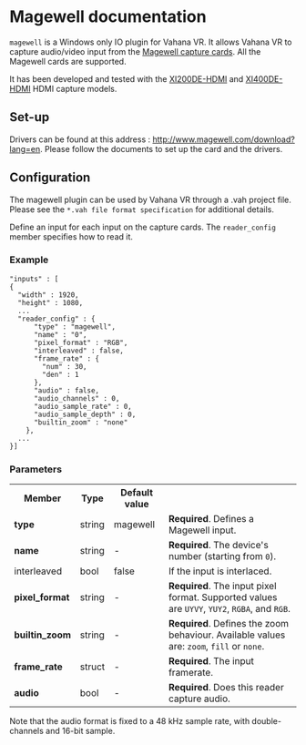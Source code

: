 # Magewell documentation

`magewell` is a Windows only IO plugin for Vahana VR. It allows Vahana VR to capture audio/video
input from the [Magewell capture cards](http://www.magewell.com/hardware?lang=en).
All the Magewell cards are supported.

It has been developed and tested with the [XI200DE-HDMI](http://www.magewell.com/hardware/hdmi-cards/xi200de-hdmi/xi200de-hdmi_features.html?lang=en)
and [XI400DE-HDMI](http://www.magewell.com/hardware/hdmi-cards/xi400de-hdmi/xi400de-hdmi_features.html?lang=en)
HDMI capture models.


## Set-up
Drivers can be found at this address : http://www.magewell.com/download?lang=en.
Please follow the documents to set up the card and the drivers.


## Configuration
The magewell plugin can be used by Vahana VR through a .vah project file. Please see
the `*.vah file format specification` for additional details.

Define an input for each input on the capture cards. The `reader_config` member specifies how to read
it.

### Example

    "inputs" : [
    {
      "width" : 1920,
      "height" : 1080,
      ...
      "reader_config" : {
          "type" : "magewell",
          "name" : "0",
          "pixel_format" : "RGB",
          "interleaved" : false,
          "frame_rate" : {
            "num" : 30,
            "den" : 1
          },
          "audio" : false,
          "audio_channels" : 0,
          "audio_sample_rate" : 0,
          "audio_sample_depth" : 0,
          "builtin_zoom" : "none"
        },
      ...
    }]

### Parameters
<table>
<tr><th>Member</th><th>Type</th><th>Default value</th><th></th></tr>
<tr><td><strong>type</strong></td><td>string</td><td>magewell</td><td><strong>Required</strong>. Defines a Magewell input.</td></tr>
<tr><td><strong>name</strong></td><td>string</td><td>-</td><td><strong>Required</strong>. The device's number (starting from <code>0</code>).</td></tr>
<tr><td>interleaved</td><td>bool</td><td>false</td><td>If the input is interlaced.</td>
<tr><td><strong>pixel_format</strong></td><td>string</td><td>-</td><td colspan="2"><strong>Required</strong>. The input pixel format. Supported values are <code>UYVY</code>, <code>YUY2</code>, <code>RGBA</code>, and <code>RGB</code>.</td></tr>
<tr><td><strong>builtin_zoom</strong></td><td>string</td><td>-</td><td><strong>Required</strong>. Defines the zoom behaviour. Available values are: <code>zoom</code>, <code>fill</code> or <code>none</code>.</td></tr>
<tr><td><strong>frame_rate</strong></td><td>struct</td><td>-</td><td><strong>Required</strong>. The input framerate.</td></tr>
<tr><td><strong>audio</strong></td><td>bool</td><td>-</td><td><strong>Required</strong>. Does this reader capture audio.</td></tr>
</table>

Note that the audio format is fixed to a 48 kHz sample rate, with double-channels and 16-bit sample.
